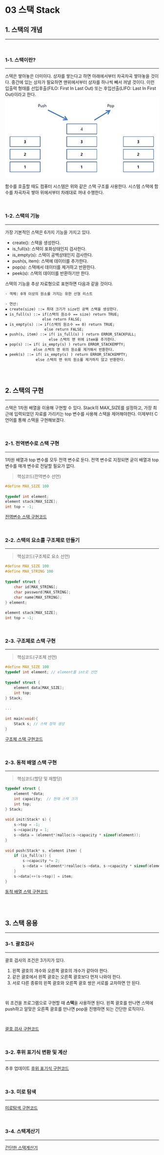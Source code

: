 # 03 스택 Stack

## 1. 스택의 개념

<hr/>

<br/>

### 1-1. 스택이란?

<hr/>
스택은 쌓아놓은 더미이다. 상자를 쌓는다고 하면 아래에서부터 차곡차곡 쌓아놓을 것이다. 중간에 있는 상자가 필요하면 맨위에서부터 상자를 하나씩 빼서 꺼낼 것이다. 이런 입출력 형태를 선입후출(FILO: First In Last Out) 또는 후입선출(LIFO: Last In First Out)이라고 한다.

<br/>

<img src="img/stack.jpg">

<br/>

함수를 호출할 때도 컴퓨터 시스템은 위와 같은 스택 구조를 사용한다. 시스템 스택에 함수를 차곡차곡 쌓아 위에서부터 차례대로 꺼내 수행한다.

<br/>

### 1-2. 스택의 기능

<hr/>

가장 기본적인 스택은 6가지 기능을 가지고 있다.

- create(): 스택을 생성한다.
- is_full(s): 스택이 포화상태인지 검사한다.
- is_empty(s): 스택이 공백상태인지 검사한다.
- push(s, item): 스택에 데이터를 추가한다.
- pop(s): 스택에서 데이터를 제거하고 반환한다.
- peek(s): 스택의 데이터를 반환하기만 한다.

스택의 기능을 추상 자료형으로 표현하면 다음과 같을 것이다.

```
· 객체: 0개 이상의 원소를 가지는 유한 선형 리스트

· 연산:
▪ create(size) ::= 최대 크기가 size인 공백 스택을 생성한다.
▪ is_full(s) ::= if(스택의 원소수 == size) return TRUE;
                 else return FALSE;
▪ is_empty(s) ::= if(스택의 원소수 == 0) return TRUE;
                  else return FALSE;
▪ push(s, item) ::= if( is_full(s) ) return ERROR_STACKFULL;
                    else 스택의 맨 위에 item을 추가한다.
▪ pop(s) ::= if( is_empty(s) ) return ERROR_STACKEMPTY;
             else 스택의 맨 위의 원소를 제거해서 반환한다.
▪ peek(s) ::= if( is_empty(s) ) return ERROR_STACKEMPTY;
              else 스택의 맨 위의 원소를 제거하지 않고 반환한다.
```

<br/><br/>

## 2. 스택의 구현

<hr/>

스택은 1차원 배열을 이용해 구현할 수 있다. Stack의 MAX_SIZE를 설정하고, 가장 최근에 입력되었던 자료를 가리키는 top 변수를 사용해 스택을 제어해야한다. 이제부터 C언어를 통해 스택을 구현해보겠다.

<br/>

### 2-1. 전역변수로 스택 구현

<hr/>

1차원 배열과 top 변수를 모두 전역 변수로 둔다. 전역 변수로 지정되면 굳이 배열과 top 변수를 매개 변수로 전달할 필요가 없다.

> 핵심코드(전역변수 선언)

```c
#define MAX_SIZE 100

typedef int element;
element stack[MAX_SIZE];
int top = -1;
```

[전역변수 스택 구현코드](stack-code/globalStack.c)

<br/>

### 2-2. 스택의 요소를 구조체로 만들기

<hr/>

> 핵심코드(구조체로 요소 선언)

```c
#define MAX_SIZE 100
#define MAX_STRING 100

typedef struct {
    char id[MAX_STRING];
    char password[MAX_STRING];
    char name[MAX_STRING];
} element;

element stack[MAX_SIZE];
int top = -1;
```

<br/>

### 2-3. 구조체로 스택 구현

<hr/>

> 핵심코드(구조체 선언)

```c
#define MAX_SIZE 100
typedef int element; // element를 int로 선언

typedef struct {
    element data[MAX_SIZE];
    int top;
} Stack;

...

int main(void){
    Stack s; // 스택 정적 생성
}
```

[구조체 스택 구현코드](stack-code/structStack.c)

<br/>

### 2-3. 동적 배열 스택 구현

<hr/>

> 핵심코드(할당 및 재할당)

```c
typedef struct {
	element *data;
	int capacity;  // 현재 스택 크기
	int top;
} Stack;

void init(Stack* s) {
	s->top = -1;
	s->capacity = 1;
	s->data = (element*)malloc(s->capacity * sizeof(element));
}

void push(Stack* s, element item) {
	if (is_full(s)) {
		s->capacity *= 2;
		s->data = (element*)realloc(s->data, s->capacity * sizeof(element));
	}
	s->data[++(s->top)] = item;
}
```

[동적 배열 스택 구현코드](stack-code/dynamicStack.c)

<br/><br/>

## 3. 스택 응용

<hr/>

### 3-1. 괄호검사

<hr/>

괄호 검사의 조건은 3가지가 있다.

1. 왼쪽 괄호의 개수와 오른쪽 괄호의 개수가 같아야 한다.
2. 같은 괄호에서 왼쪽 괄호는 오른쪽 괄호보다 먼저 나와야 한다.
3. 서로 다른 종류의 왼쪽 괄호와 오른쪽 괄호 쌍은 서로를 교차하면 안 된다.

<br/>

위 조건을 프로그램으로 구현할 때 **스택**을 사용하면 된다. 왼쪽 괄호를 만나면 스택에 push하고 알맞은 오른쪽 괄호를 만나면 pop을 진행하면 되는 간단한 로직이다.

<br/>

[괄호 검사 구현코드](stack-code/parentheses.c)

<br/>

### 3-2. 후위 표기식 변환 및 계산

<hr/>

추후 업데이트
[후위 표기식 구현코드](stack-code/postfix.c)

<br/>

### 3-3. 미로 탐색

<hr/>

[미로탐색 구현코드](stack-code/maze.c)

<br/>

### 3-4. 스택계산기

<hr/>

[간단한 스택계산기](stack-code/stackComputer.c)

<br/>
